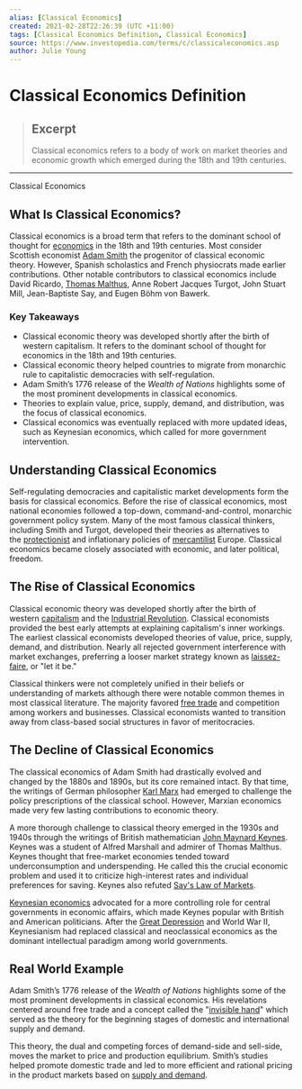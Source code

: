 ```yaml
---
alias: [Classical Economics]
created: 2021-02-28T22:26:39 (UTC +11:00)
tags: [Classical Economics Definition, Classical Economics]
source: https://www.investopedia.com/terms/c/classicaleconomics.asp
author: Julie Young
---
```


# Classical Economics Definition

> ## Excerpt
> Classical economics refers to a body of work on market theories and economic growth which emerged during the 18th and 19th centuries.

---

Classical Economics
## What Is Classical Economics?

Classical economics is a broad term that refers to the dominant school of thought for [economics](https://www.investopedia.com/terms/e/economics.asp) in the 18th and 19th centuries. Most consider Scottish economist [Adam Smith](https://www.investopedia.com/updates/adam-smith-economics/) the progenitor of classical economic theory. However, Spanish scholastics and French physiocrats made earlier contributions. Other notable contributors to classical economics include David Ricardo, [Thomas Malthus](https://www.investopedia.com/terms/t/thomas-malthus.asp), Anne Robert Jacques Turgot, John Stuart Mill, Jean-Baptiste Say, and Eugen Böhm von Bawerk.

### Key Takeaways

-   Classical economic theory was developed shortly after the birth of western capitalism. It refers to the dominant school of thought for economics in the 18th and 19th centuries.
-   Classical economic theory helped countries to migrate from monarchic rule to capitalistic democracies with self-regulation.
-   Adam Smith’s 1776 release of the _Wealth of Nations_ highlights some of the most prominent developments in classical economics.
-   Theories to explain value, price, supply, demand, and distribution, was the focus of classical economics.
-   Classical economics was eventually replaced with more updated ideas, such as Keynesian economics, which called for more government intervention.

## Understanding Classical Economics

Self-regulating democracies and capitalistic market developments form the basis for classical economics. Before the rise of classical economics, most national economies followed a top-down, command-and-control, monarchic government policy system. Many of the most famous classical thinkers, including Smith and Turgot, developed their theories as alternatives to the [protectionist](https://www.investopedia.com/terms/p/protectionism.asp) and inflationary policies of [mercantilist](https://www.investopedia.com/terms/m/mercantilism.asp) Europe. Classical economics became closely associated with economic, and later political, freedom.

## The Rise of Classical Economics

Classical economic theory was developed shortly after the birth of western [capitalism](https://www.investopedia.com/terms/c/capitalism.asp) and the [Industrial Revolution](https://www.investopedia.com/terms/i/industrial-revolution.asp). Classical economists provided the best early attempts at explaining capitalism's inner workings. The earliest classical economists developed theories of value, price, supply, demand, and distribution. Nearly all rejected government interference with market exchanges, preferring a looser market strategy known as [laissez-faire](https://www.investopedia.com/terms/l/laissezfaire.asp), or "let it be."

Classical thinkers were not completely unified in their beliefs or understanding of markets although there were notable common themes in most classical literature. The majority favored [free trade](https://www.investopedia.com/terms/f/free-trade.asp) and competition among workers and businesses. Classical economists wanted to transition away from class-based social structures in favor of meritocracies.

## The Decline of Classical Economics

The classical economics of Adam Smith had drastically evolved and changed by the 1880s and 1890s, but its core remained intact. By that time, the writings of German philosopher [Karl Marx](https://www.investopedia.com/terms/k/karl-marx.asp) had emerged to challenge the policy prescriptions of the classical school. However, Marxian economics made very few lasting contributions to economic theory.

A more thorough challenge to classical theory emerged in the 1930s and 1940s through the writings of British mathematician [John Maynard Keynes](https://www.investopedia.com/terms/j/john_maynard_keynes.asp). Keynes was a student of Alfred Marshall and admirer of Thomas Malthus. Keynes thought that free-market economies tended toward underconsumption and underspending. He called this the crucial economic problem and used it to criticize high-interest rates and individual preferences for saving. Keynes also refuted [Say's Law of Markets](https://www.investopedia.com/terms/s/says-law.asp).

[Keynesian economics](https://www.investopedia.com/terms/k/keynesianeconomics.asp) advocated for a more controlling role for central governments in economic affairs, which made Keynes popular with British and American politicians. After the [Great Depression](https://www.investopedia.com/terms/g/great_depression.asp) and World War II, Keynesianism had replaced classical and neoclassical economics as the dominant intellectual paradigm among world governments.

## Real World Example

Adam Smith’s 1776 release of the _Wealth of Nations_ highlights some of the most prominent developments in classical economics. His revelations centered around free trade and a concept called the "[invisible hand](https://www.investopedia.com/terms/i/invisiblehand.asp)" which served as the theory for the beginning stages of domestic and international supply and demand.

This theory, the dual and competing forces of demand-side and sell-side, moves the market to price and production equilibrium. Smith’s studies helped promote domestic trade and led to more efficient and rational pricing in the product markets based on [supply and demand](https://www.investopedia.com/terms/l/law-of-supply-demand.asp).
